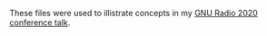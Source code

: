 These files were used to illistrate concepts in my [GNU Radio 2020 conference talk](https://www.youtube.com/watch?v=T9RFY0Fbj1g).
